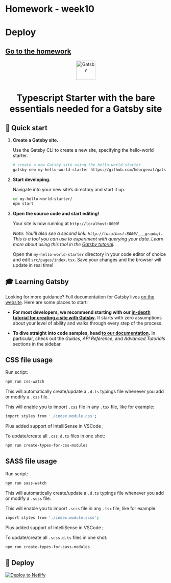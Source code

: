 # Homework - week10
# Deploy
## [Go to the homework](https://paola-portfolio.netlify.app/)

<p align="center">
  <a href="https://www.gatsbyjs.org">
    <img alt="Gatsby" src="https://www.gatsbyjs.org/monogram.svg" width="60" />
  </a>
</p>
<h1 align="center">
  Typescript Starter with the bare essentials needed for a Gatsby site
</h1>

## 🚀 Quick start

1.  **Create a Gatsby site.**

    Use the Gatsby CLI to create a new site, specifying the hello-world starter.

    ```sh
    # create a new Gatsby site using the hello-world starter
    gatsby new my-hello-world-starter https://github.com/hdorgeval/gatsby-starter-ts-hello-world
    ```

1.  **Start developing.**

    Navigate into your new site’s directory and start it up.

    ```sh
    cd my-hello-world-starter/
    npm start
    ```

1.  **Open the source code and start editing!**

    Your site is now running at `http://localhost:8000`!

    _Note: You'll also see a second link: _`http://localhost:8000/___graphql`_. This is a tool you can use to experiment with querying your data. Learn more about using this tool in the [Gatsby tutorial](https://www.gatsbyjs.org/tutorial/part-five/#introducing-graphiql)._

    Open the `my-hello-world-starter` directory in your code editor of choice and edit `src/pages/index.tsx`. Save your changes and the browser will update in real time!

## 🎓 Learning Gatsby

Looking for more guidance? Full documentation for Gatsby lives [on the website](https://www.gatsbyjs.org/). Here are some places to start:

- **For most developers, we recommend starting with our [in-depth tutorial for creating a site with Gatsby](https://www.gatsbyjs.org/tutorial/).** It starts with zero assumptions about your level of ability and walks through every step of the process.

- **To dive straight into code samples, head [to our documentation](https://www.gatsbyjs.org/docs/).** In particular, check out the _Guides_, _API Reference_, and _Advanced Tutorials_ sections in the sidebar.

## CSS file usage

Run script:

```sh
npm run css-watch
```

This will automatically create/update a `.d.ts` typings file whenever you add or modify a `.css` file.

This will enable you to import `.css` file in any `.tsx` file, like for example:

```sh
import styles from './index.module.css';
```

Plus added support of IntelliSense in VSCode ;

To update/create all `.css.d.ts` files in one shot:

```sh
npm run create-types-for-css-modules
```

## SASS file usage

Run script:

```sh
npm run sass-watch
```

This will automatically create/update a `.d.ts` typings file whenever you add or modify a `.scss` file.

This will enable you to import `.scss` file in any `.tsx` file, like for example:

```sh
import styles from './index.module.scss';
```

Plus added support of IntelliSense in VSCode ;

To update/create all `.scss.d.ts` files in one shot:

```sh
npm run create-types-for-sass-modules
```

## 💫 Deploy

[![Deploy to Netlify](https://www.netlify.com/img/deploy/button.svg)](https://app.netlify.com/start/deploy?repository=https://github.com/hdorgeval/gatsby-starter-ts-hello-world)
